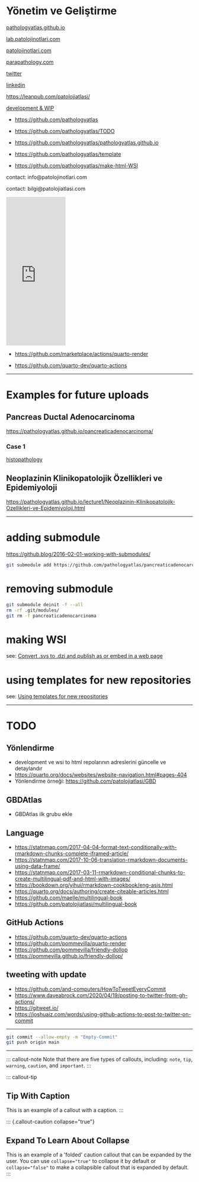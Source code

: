 # Yönetim ve Geliştirme

[pathologyatlas.github.io](https://pathologyatlas.github.io/)

[lab.patolojinotlari.com](https://lab.patolojinotlari.com)

[patolojinotlari.com](https://patolojinotlari.com)

[parapathology.com](https://parapathology.com)

[twitter](https://twitter.com/patolojinotlari)

[linkedin](https://www.linkedin.com/company/patoloji-notlari)

<https://leanpub.com/patolojiatlasi/>

[development & WIP](https://pathologyatlas.github.io/development.md)

-   <https://github.com/pathologyatlas>

-   <https://github.com/pathologyatlas/TODO>

-   <https://github.com/pathologyatlas/pathologyatlas.github.io>

-   <https://github.com/pathologyatlas/template>

-   <https://github.com/pathologyatlas/make-html-WSI>

contact: info\@patolojinotlari.com

contact: bilgi\@patolojiatlasi.com

<iframe width="160" height="400" src="https://leanpub.com/patolojiatlasi/embed" frameborder="0" allowtransparency="true">

</iframe>

-   https://github.com/marketplace/actions/quarto-render

-   https://github.com/quarto-dev/quarto-actions

------------------------------------------------------------------------

# Examples for future uploads

## Pancreas Ductal Adenocarcinoma

<https://pathologyatlas.github.io/pancreaticadenocarcinoma/>

### Case 1

[histopathology](https://pathologyatlas.github.io/pancreaticadenocarcinoma/case1-histopathology/viewer_z0.html)

## Neoplazinin Klinikopatolojik Özellikleri ve Epidemiyoloji

<https://pathologyatlas.github.io/lecture1/Neoplazinin-Klinikopatolojik-Ozellikleri-ve-Epidemiyoloji.html>

------------------------------------------------------------------------

# adding submodule

https://github.blog/2016-02-01-working-with-submodules/

``` zsh
git submodule add https://github.com/pathologyatlas/pancreaticadenocarcinoma pancreaticadenocarcinoma
```

# removing submodule

``` zsh
git submodule deinit -f --all
rm -rf .git/modules/
git rm -f pancreaticadenocarcinoma
```

# making WSI

see: [Convert .svs to .dzi and publish as or embed in a web page](https://github.com/pathologyatlas/make-html-WSI#convert-svs-to-dzi-and-publish-as-or-embed-in-a-web-page)

# using templates for new repositories

see: [Using templates for new repositories](https://github.com/pathologyatlas/template)

------------------------------------------------------------------------

# TODO

## Yönlendirme

-   development ve wsi to html repolarının adreslerini güncelle ve detaylandır
-   https://quarto.org/docs/websites/website-navigation.html#pages-404
-   Yönlendirme örneği: https://github.com/patolojiatlasi/GBD

## GBDAtlas

-   GBDAtlas ilk grubu ekle

## Language

-   https://statnmap.com/2017-04-04-format-text-conditionally-with-rmarkdown-chunks-complete-iframed-article/
-   https://statnmap.com/2017-10-06-translation-rmarkdown-documents-using-data-frame/
-   https://statnmap.com/2017-03-11-rmarkdown-conditional-chunks-to-create-multilingual-pdf-and-html-with-images/
-   https://bookdown.org/yihui/rmarkdown-cookbook/eng-asis.html
-   https://quarto.org/docs/authoring/create-citeable-articles.html
-   https://github.com/maelle/multilingual-book
-   https://github.com/patolojiatlasi/multilingual-book

## GitHub Actions

-   https://github.com/quarto-dev/quarto-actions
-   https://github.com/pommevilla/quarto-render
-   https://github.com/pommevilla/friendly-dollop
-   https://pommevilla.github.io/friendly-dollop/

## tweeting with update

-   https://github.com/and-computers/HowToTweetEveryCommit
-   https://www.daveabrock.com/2020/04/19/posting-to-twitter-from-gh-actions/
-   https://gitweet.io/
-   https://joshuaiz.com/words/using-github-actions-to-post-to-twitter-on-commit


---

```zsh
git commit --allow-empty -m "Empty-Commit"
git push origin main
```





------------------------------------------------------------------------

::: callout-note
Note that there are five types of callouts, including: `note`, `tip`, `warning`, `caution`, and `important`.
:::

::: callout-tip
## Tip With Caption

This is an example of a callout with a caption.
:::

::: {.callout-caution collapse="true"}
## Expand To Learn About Collapse

This is an example of a 'folded' caution callout that can be expanded by the user.
You can use `collapse="true"` to collapse it by default or `collapse="false"` to make a collapsible callout that is expanded by default.
:::

